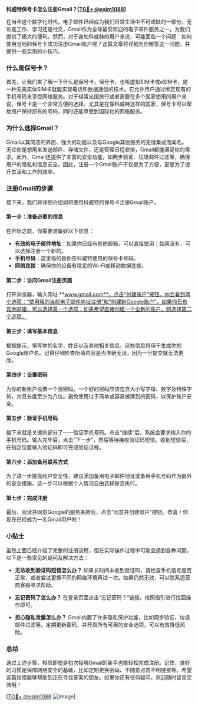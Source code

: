 **科威特保号卡怎么注册Gmail？[[TG💪+ @esim1088](https://t.me/s/esim1088)]**

在当今这个数字化时代，电子邮件已经成为我们日常生活中不可或缺的一部分。无论是工作、学习还是社交，Gmail作为全球最受欢迎的电子邮件服务之一，为我们提供了极大的便利。然而，对于身处科威特的用户来说，可能面临一个问题：如何使用当地的保号卡成功注册Gmail账户呢？这篇文章将详细为你解答这一问题，并提供一些实用的小技巧。

### 什么是保号卡？

首先，让我们来了解一下什么是保号卡。保号卡，也叫虚拟SIM卡或eSIM卡，是一种无需实体SIM卡就能实现电话和数据通信的技术。它允许用户通过绑定现有的手机号码来享受网络服务。对于经常出国旅行或者需要在多个国家使用的用户来说，保号卡是一个非常方便的选择。尤其是在像科威特这样的国家，保号卡可以帮助用户保持原有的号码，同时还能享受到国际化的网络服务。

### 为什么选择Gmail？

Gmail以其简洁的界面、强大的功能以及与Google其他服务的无缝集成而闻名。无论你是想用来发送邮件、存储文件，还是管理日程安排，Gmail都能满足你的需求。此外，Gmail还提供了丰富的安全功能，如两步验证、垃圾邮件过滤等，确保用户的隐私和信息安全。因此，注册一个Gmail账户不仅是为了方便，更是为了提升生活和工作的效率。

### 注册Gmail的步骤

接下来，我们将详细介绍如何使用科威特的保号卡注册Gmail账户。

#### 第一步：准备必要的信息

在开始之前，你需要准备好以下信息：

- **有效的电子邮件地址**：如果你已经有其他邮箱，可以直接使用；如果没有，可以选择注册一个新的。
- **手机号码**：这里指的是你在科威特使用的保号卡号码。
- **网络连接**：确保你的设备有稳定的Wi-Fi或移动数据连接。

#### 第二步：访问Gmail注册页面

打开浏览器，输入网址 **www.gmail.com**，点击“创建账户”按钮。你会看到两个选项：“使用我的当前电子邮件地址注册”和“创建新Google账户”。如果你已有其他邮箱，可以选择第一个选项；如果希望直接创建一个全新的账户，则选择第二个选项。

#### 第三步：填写基本信息

根据提示，填写你的名字、姓氏以及其他相关信息。这些信息将用于生成你的Google账户名。记得仔细检查所填内容是否准确无误，因为一旦提交就无法更改。

#### 第四步：设置密码

为你的新账户设置一个强密码。一个好的密码应该包含大小写字母、数字及特殊字符，并且长度至少为八位。避免使用过于简单或容易被猜到的密码，以保护账户安全。

#### 第五步：验证手机号码

接下来就是关键的部分了——验证手机号码。点击“继续”后，系统会要求输入你的手机号码。输入完毕后，点击“下一步”，然后等待接收验证码短信。收到短信后，在指定位置输入验证码即可完成验证过程。

#### 第六步：添加备用联系方式

为了进一步提高账户安全性，建议添加备用电子邮件地址或备用手机号码作为额外的安全措施。这一步可以根据个人情况自由选择是否执行。

#### 第七步：完成注册

最后，阅读并同意Google的服务条款后，点击“同意并创建账户”按钮。恭喜！你现在已经成为一名Gmail用户啦！

### 小贴士

虽然上面已经介绍了完整的注册流程，但在实际操作过程中可能会遇到各种问题。以下是一些常见的疑问及解决方法：

- **无法收到验证码短信怎么办？**
  如果长时间未收到验证码，请检查手机信号是否正常，或者尝试更换不同的网络环境再试一次。如果仍然无效，可以联系运营商客服寻求帮助。
  
- **忘记密码了怎么办？**
  在登录页面点击“忘记密码？”链接，按照指引进行找回操作即可。

- **担心隐私泄露怎么办？**
  Gmail内置了许多隐私保护功能，比如两步验证、垃圾邮件过滤等。定期更新密码，并开启所有可用的安全选项，可以有效降低风险。

### 总结

通过上述步骤，相信即使是初次接触Gmail的新手也能轻松完成注册。记住，良好的习惯是保障网络安全的基础，比如定期更换密码、不随意点击不明链接等。希望这篇指南能够帮助到正在寻找答案的朋友。如果你还有任何疑问，欢迎随时留言交流哦！

[[TG💪+ @esim1088](https://t.me/s/esim1088) ![Image](https://i.postimg.cc/4NQfJmqS/Snipaste-2025-05-13-00-14-12.png)]